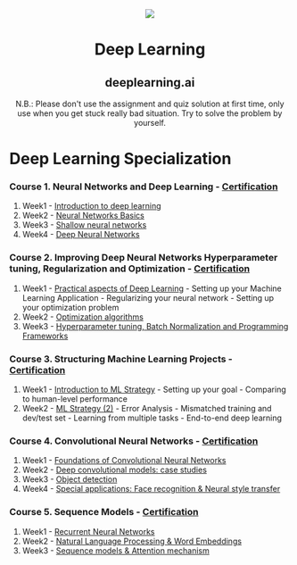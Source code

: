 


<div align="center">
    <img src="![image](https://user-images.githubusercontent.com/34095574/81221837-a6fa6f80-8fe3-11ea-8cf3-86a42367c9d8.png)">
    <h1>Deep Learning</h1>
    <h2>deeplearning.ai</h2>
    <p>N.B.: Please don't use the assignment and quiz solution at first time, only use when you get stuck really bad situation. Try to solve the problem by yourself.</p>
</div>




# Deep Learning Specialization 


 ### Course 1. Neural Networks and Deep Learning - [Certification](https://github.com/nbarendes/deep-learning/blob/master/Neural%20Networks%20and%20Deep%20Learning/Certificate.pdf)
 
1. Week1 - [Introduction to deep learning](https://github.com/nbarendes/deep-learning/tree/master/Neural%20Networks%20and%20Deep%20Learning/Week_1)
2. Week2 - [Neural Networks Basics](https://github.com/nbarendes/deep-learning/tree/master/Neural%20Networks%20and%20Deep%20Learning/Week_2)
3. Week3 - [Shallow neural networks](https://github.com/nbarendes/deep-learning/tree/master/Neural%20Networks%20and%20Deep%20Learning/Week_3)
4. Week4 - [Deep Neural Networks](https://github.com/nbarendes/deep-learning/tree/master/Neural%20Networks%20and%20Deep%20Learning/Week_4)



### Course 2. Improving Deep Neural Networks Hyperparameter tuning, Regularization and Optimization - [Certification](https://github.com/nbarendes/deep-learning/blob/master/Improving%20Deep%20Neural%20Network/Certificate.pdf)

1. Week1 - [Practical aspects of Deep Learning](https://github.com/nbarendes/deep-learning/tree/master/Improving%20Deep%20Neural%20Network/Week_1)
         - Setting up your Machine Learning Application
         - Regularizing your neural network
         - Setting up your optimization problem
2. Week2 - [Optimization algorithms](https://github.com/nbarendes/deep-learning/tree/master/Improving%20Deep%20Neural%20Network/Week_2)
3. Week3 - [Hyperparameter tuning, Batch Normalization and Programming Frameworks](https://github.com/nbarendes/deep-learning/tree/master/Improving%20Deep%20Neural%20Network/Week_3)

### Course 3. Structuring Machine Learning Projects - [Certification](https://github.com/nbarendes/deep-learning/blob/master/Structuring%20Machine%20Learning%20Projects/Certificate.pdf)

1. Week1 - [Introduction to ML Strategy](https://github.com/nbarendes/deep-learning/blob/master/Structuring%20Machine%20Learning%20Projects/Week%201%20Quiz%20-%20Bird%20recognition%20in%20the%20city%20of%20Peacetopia%20(case%20study))
         - Setting up your goal
         - Comparing to human-level performance
2. Week2 - [ML Strategy (2)](https://github.com/nbarendes/deep-learning/blob/master/Structuring%20Machine%20Learning%20Projects/Week%202%20Quiz%20-%20Autonomous%20driving%20(case%20study).md)
         - Error Analysis
         - Mismatched training and dev/test set
         - Learning from multiple tasks
         - End-to-end deep learning
         
 ### Course 4. Convolutional Neural Networks - [Certification](https://github.com/nbarendes/deep-learning/blob/master/Convolutional%20Neural%20Networks/Certificate.pdf)
 
 1. Week1 - [Foundations of Convolutional Neural Networks](https://github.com/nbarendes/deep-learning/tree/master/Convolutional%20Neural%20Networks/Week_1)
 2. Week2 - [Deep convolutional models: case studies](https://github.com/nbarendes/deep-learning/tree/master/Convolutional%20Neural%20Networks/Week_2) 
 3. Week3 - [Object detection](https://github.com/nbarendes/deep-learning/tree/master/Convolutional%20Neural%20Networks/Week_3) 
 4. Week4 - [Special applications: Face recognition & Neural style transfer](https://github.com/nbarendes/deep-learning/tree/master/Convolutional%20Neural%20Networks/Week_4) 
 
 ### Course 5. Sequence Models - [Certification](https://github.com/nbarendes/deep-learning/blob/master/Sequence%20Models/Certificate.pdf)
 1. Week1 - [Recurrent Neural Networks](https://github.com/nbarendes/deep-learning/tree/master/Sequence%20Models/Week_1)
 2. Week2 - [Natural Language Processing & Word Embeddings](https://github.com/nbarendes/deep-learning/tree/master/Sequence%20Models/Week_2)
 3. Week3 - [Sequence models & Attention mechanism](https://github.com/nbarendes/deep-learning/tree/master/Sequence%20Models/Week_3)
 
<p align="center"> </p>


